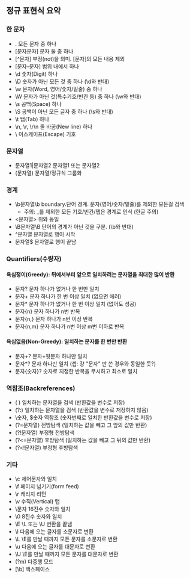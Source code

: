 ## 정규 표현식 요약

### 한 문자
* .               모든 문자 중 하나
* [문자문자]      문자 둘 중 하나
* [^문자]         부정(not)을 의미. [문자]의 모든 내용 제외
* [문자-문자]     범위 내에서 하나
* \d              숫자(Digit) 하나
* \D              숫자가 아닌 모든 것 중 하나 (\d와 반대)
* \w              문자(Word, 영어/숫자/밑줄) 중 하나
* \W              문자가 아닌 것(특수기호/빈칸 등) 중 하나 (\w와 반대)
* \s              공백(Space) 하나
* \S              공백이 아닌 모든 글자 중 하나 (\s와 반대)
* \t              탭(Tab) 하나
* \n, \r, \r\n    줄 바꿈(New line) 하나
* \               이스케이프(Escape) 기호

### 문자열
* 문자열1|문자열2 문자열1 또는 문자열2
* (문자열)        문자열/정규식 그룹화

### 경계
* \b문자열\b      boundary.단어 경계. 문자(영어/숫자/밑줄)를 제외한 모든걸 검색
  * 주의: _를 제외한 모든 기호/빈칸/탭은 경계로 인식 (한글 주의)
* \<문자열\>      위와 동일
* \B문자열\B      단어의 경계가 아닌 것을 구분. (\b와 반대)
* ^문자열         문자열로 행이 시작
* 문자열$         문자열로 행이 끝남

### Quantifiers(수량자)
#### 욕심쟁이(Greedy): 뒤에서부터 앞으로 일치하려는 문자열을 최대한 많이 반환
* 문자?           문자 하나가 없거나 한 번만 일치
* 문자+           문자 하나가 한 번 이상 일치 (없으면 에러)
* 문자*           문자 하나가 없거나 한 번 이상 일치 (없어도 성공)
* 문자{n}         문자 하나가 n번 반복
* 문자{n,}        문자 하나가 n번 이상 반복
* 문자{n,m}       문자 하나가 n번 이상 m번 이하로 반복

#### 욕심없음(Non-Greedy): 일치하는 문자를 한 번만 반환
* 문자+?          문자+뒷문자 하나만 일치
* 문자*?          문자 하나만 일치 (셉: 걍 "문자" 만 쓴 경우와 동일한 듯?)
* 문자{숫자}?     숫자로 지정한 반복을 무시하고 최소로 일치

### 역참조(Backreferences)
* ( )             일치하는 문자열을 검색 (반환값을 변수로 저장)
* (?:)            일치하는 문자열을 검색 (반환값을 변수로 저장하지 않음)
* \숫자, $숫자    역참조 (숫자번째로 일치한 반환값을 변수로 저장)
* (?=문자열)      전방탐색 (일치하는 값을 빼고 그 앞의 값만 반환)
* (?!문자열)      부정형 전방탐색
* (?<=문자열)     후방탐색 (일치하는 값을 빼고 그 뒤의 값만 반환)
* (?<!문자열)     부정형 후방탐색

### 기타
* \c              제어문자와 일치
* \f              페이지 넘기기(form feed)
* \r              캐리지 리턴
* \v              수직(Vertical) 탭
* \문자           16진수 숫자와 일치
* \0              8진수 숫자와 일치
* \E              \L 또는 \U 변환을 끝냄
* \I              다음에 오는 글자를 소문자로 변환
* \L              \E를 만날 때까지 모든 문자를 소문자로 변환
* \u              다음에 오는 글자를 대문자로 변환
* \U              \E를 만날 때까지 모든 문자를 대문자로 변환
* (?m)            다중행 모드
* [\b]            백스페이스

